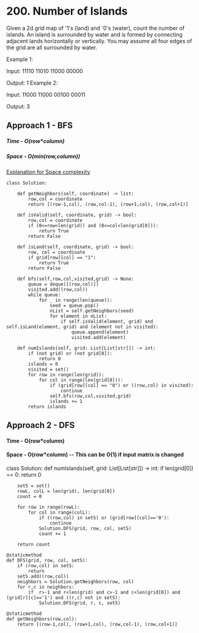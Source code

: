 # 200. Number of Islands

Given a 2d grid map of '1's (land) and '0's (water), count the number of islands. An island is surrounded by water and is formed by connecting adjacent lands horizontally or vertically. You may assume all four edges of the grid are all surrounded by water.

Example 1:

Input:
11110
11010
11000
00000

Output: 1
Example 2:

Input:
11000
11000
00100
00011

Output: 3



## Approach 1 - BFS

##### Time - O(row*column)
##### Space - O(min(row,column)) 
[Explanation for Space complexity](https://imgur.com/gallery/M58OKvB)
```
class Solution:
    
    def getNeighbors(self, coordinate) -> list:
        row,col = coordinate
        return [(row-1,col), (row,col-1), (row+1,col), (row,col+1)]
    
    def isValid(self, coordinate, grid) -> bool:
        row,col = coordinate
        if (0<=row<len(grid)) and (0<=col<len(grid[0])):
            return True
        return False
    
    def isLand(self, coordinate, grid) -> bool:
        row, col = coordinate
        if grid[row][col] == "1":
            return True
        return False
    
    def bfs(self,row,col,visited,grid) -> None:
        queue = deque([(row,col)])
        visited.add((row,col))
        while queue:
            for _ in range(len(queue)):
                seed = queue.pop()
                nList = self.getNeighbors(seed)
                for element in nList:
                    if self.isValid(element, grid) and self.isLand(element, grid) and (element not in visited):
                        queue.append(element)
                        visited.add(element)
    
    def numIslands(self, grid: List[List[str]]) -> int:
        if (not grid) or (not grid[0]):
            return 0
        islands = 0
        visited = set()
        for row in range(len(grid)):
            for col in range(len(grid[0])):
                if (grid[row][col] == "0") or ((row,col) in visited):
                    continue
                self.bfs(row,col,visited,grid)
                islands += 1
        return islands
```    
   
## Approach 2 - DFS

#### Time - O(row*column)
#### Space - O(row*column) -- This can be O(1) if input matrix is changed 


class Solution:
    def numIslands(self, grid: List[List[str]]) -> int:
        if len(grid[0]) == 0:
            return 0
        
        setS = set()
        rowL, colL = len(grid), len(grid[0])
        count = 0
        
        for row in range(rowL):
            for col in range(colL):
                if ((row,col) in setS) or (grid[row][col]=='0'):
                    continue
                Solution.DFS(grid, row, col, setS)
                count += 1
        
        return count
                
    @staticmethod
    def DFS(grid, row, col, setS):
        if (row,col) in setS:
            return
        setS.add((row,col))
        neighbors = Solution.getNeighbors(row, col)
        for r,c in neighbors:
            if  r>-1 and r<len(grid) and c>-1 and c<len(grid[0]) and (grid[r][c]=='1') and ((r,c) not in setS):
                Solution.DFS(grid, r, c, setS)

    @staticmethod
    def getNeighbors(row,col):
        return [(row-1,col), (row+1,col), (row,col-1), (row,col+1)]
    
